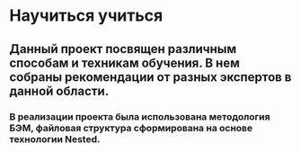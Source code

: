 # Научиться учиться
## Данный проект посвящен различным способам и техникам обучения. В нем собраны рекомендации от разных экспертов в данной области.
### В реализации проекта была использована методология БЭМ, файловая структура сформирована на основе технологии Nested.